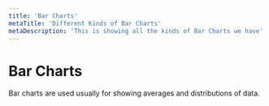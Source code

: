 ```yaml
---
title: 'Bar Charts'
metaTitle: 'Different Kinds of Bar Charts'
metaDescription: 'This is showing all the kinds of Bar Charts we have'
---
```


# Bar Charts

Bar charts are used usually for showing averages and distributions of data.

